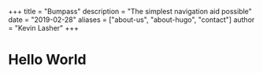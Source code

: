 +++
title = "Bumpass"
description = "The simplest navigation aid possible"
date = "2019-02-28"
aliases = ["about-us", "about-hugo", "contact"]
author = "Kevin Lasher"
+++


# Hello World